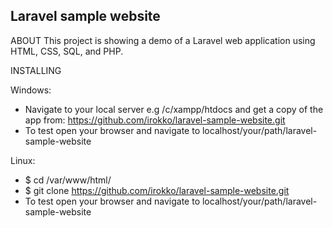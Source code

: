 ## Laravel sample website
ABOUT
This project is showing a demo of a Laravel web application using HTML, CSS, SQL, and PHP.

INSTALLING

Windows:
* Navigate to your local server e.g /c/xampp/htdocs and get a copy of the app from:
https://github.com/irokko/laravel-sample-website.git
* To test open your browser and navigate to localhost/your/path/laravel-sample-website

Linux:
* $ cd /var/www/html/
* $ git clone https://github.com/irokko/laravel-sample-website.git
* To test open your browser and navigate to localhost/your/path/laravel-sample-website
